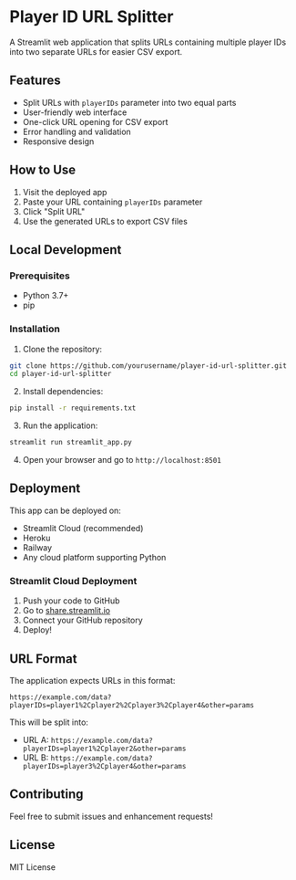 # Player ID URL Splitter

A Streamlit web application that splits URLs containing multiple player IDs into two separate URLs for easier CSV export.

## Features

- Split URLs with `playerIDs` parameter into two equal parts
- User-friendly web interface
- One-click URL opening for CSV export
- Error handling and validation
- Responsive design

## How to Use

1. Visit the deployed app
2. Paste your URL containing `playerIDs` parameter
3. Click "Split URL" 
4. Use the generated URLs to export CSV files

## Local Development

### Prerequisites

- Python 3.7+
- pip

### Installation

1. Clone the repository:
```bash
git clone https://github.com/yourusername/player-id-url-splitter.git
cd player-id-url-splitter
```

2. Install dependencies:
```bash
pip install -r requirements.txt
```

3. Run the application:
```bash
streamlit run streamlit_app.py
```

4. Open your browser and go to `http://localhost:8501`

## Deployment

This app can be deployed on:
- Streamlit Cloud (recommended)
- Heroku
- Railway
- Any cloud platform supporting Python

### Streamlit Cloud Deployment

1. Push your code to GitHub
2. Go to [share.streamlit.io](https://share.streamlit.io)
3. Connect your GitHub repository
4. Deploy!

## URL Format

The application expects URLs in this format:
```
https://example.com/data?playerIDs=player1%2Cplayer2%2Cplayer3%2Cplayer4&other=params
```

This will be split into:
- URL A: `https://example.com/data?playerIDs=player1%2Cplayer2&other=params`
- URL B: `https://example.com/data?playerIDs=player3%2Cplayer4&other=params`

## Contributing

Feel free to submit issues and enhancement requests!

## License

MIT License